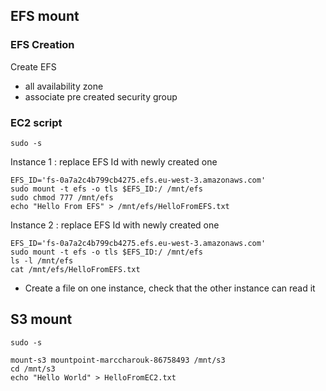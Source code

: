 ## EFS mount

### EFS Creation

Create EFS
* all availability zone
* associate pre created security group

### EC2 script

```
sudo -s
```

Instance 1 : replace EFS Id with newly created one

```
EFS_ID='fs-0a7a2c4b799cb4275.efs.eu-west-3.amazonaws.com'
sudo mount -t efs -o tls $EFS_ID:/ /mnt/efs
sudo chmod 777 /mnt/efs
echo "Hello From EFS" > /mnt/efs/HelloFromEFS.txt
```

Instance 2 : replace EFS Id with newly created one

```
EFS_ID='fs-0a7a2c4b799cb4275.efs.eu-west-3.amazonaws.com'
sudo mount -t efs -o tls $EFS_ID:/ /mnt/efs
ls -l /mnt/efs
cat /mnt/efs/HelloFromEFS.txt
```

* Create a file on one instance, check that the other instance can read it

## S3 mount

```
sudo -s
```

```
mount-s3 mountpoint-marccharouk-86758493 /mnt/s3
cd /mnt/s3
echo "Hello World" > HelloFromEC2.txt
```
